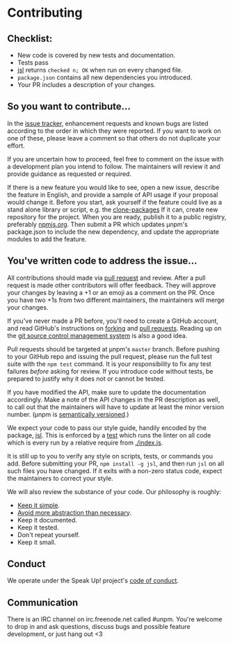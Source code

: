 Contributing
============

## Checklist:
- New code is covered by new tests and documentation. 
- Tests pass
- [jsl](https://www.npmjs.org/package/jsl) returns `checked n; OK` when run on
  every changed file.
- `package.json` contains all new dependencies you introduced.
- Your PR includes a description of your changes.

## So you want to contribute...

In the [issue tracker](https://github.com/hayes/unpm/issues?state=open),
enhancement requests and known bugs are listed according to the order in which
they were reported. If you want to work on one of these, please leave a comment
so that others do not duplicate your effort.

If you are uncertain how to proceed, feel free to comment on the issue with a
development plan you intend to follow. The maintainers will review it and
provide guidance as requested or required. 

If there is a new feature you would like to see, open a new issue, describe the
feature in English, and provide a sample of API usage if your proposal would
change it. Before you start, ask yourself if the feature could live as a stand
alone library or script, e.g. the [clone-packages][clone]  If it can, create
new repository for the project. When you are ready, publish it to a public
registry, preferably [npmjs.org](npmjs.org). Then submit a PR which updates
&mu;npm's package.json to include the new dependency, and update the
appropriate modules to add the feature.

[clone]: https://www.npmjs.org/package/clone-packages.

## You've written code to address the issue...

All contributions should made via [pull
request](https://help.github.com/articles/using-pull-requests) and review.
After a pull request is made other contributors will offer feedback. They will
approve your changes by leaving a +1 or an emoji as a comment on the PR. Once
you have two +1s from two different maintainers, the maintainers will merge
your changes.

If you've never made a PR before, you'll need to create a GitHub account, and
read GitHub's instructions on
[forking](https://help.github.com/articles/fork-a-repo) and [pull
requests](https://help.github.com/articles/using-pull-requests). Reading up on
the [git source control management system](http://git-scm.com/book) is also a
good idea.

Pull requests should be targeted at &mu;npm's `master` branch. Before pushing
to your GitHub repo and issuing the pull request, please run the full test
suite with the `npm test` command. It is your responsibility to fix any test
failures *before* asking for review. If you introduce code without tests, be
prepared to justify why it does not or cannot be tested. 

If you have modified the API, make sure to update the documentation
accordingly. Make a note of the API changes in the PR description as well, to
call out that the maintainers will have to update at least the minor version
number. (&mu;npm is [semantically versioned](http://semver.org/).)

We expect your code to pass our style guide, handily encoded by the package,
[jsl](https://www.npmjs.org/package/jsl). This is enforced by a
[test](./test/style.test.js') which runs the linter on all code which is every
run by a relative require from [./index.js](./index.js).

It is still up to you to verify any style on scripts, tests, or commands you
add. Before submitting your PR, `npm install -g jsl`, and then run `jsl` on all
such files you have changed. If it exits with a non-zero status code, expect
the maintainers to correct your style.

We will also review the substance of your code. Our philosophy is roughly:

- [Keep it simple](http://www.infoq.com/presentations/Simple-Made-Easy).
- [Avoid more abstraction than necessary](https://www.youtube.com/watch?v=_ahvzDzKdB0).
- Keep it documented.
- Keep it tested.
- Don't repeat yourself.
- Keep it small.

## Conduct

We operate under the Speak Up! project's [code of
conduct](http://speakup.io/coc.html).

## Communication

There is an IRC channel on irc.freenode.net called #unpm. You're welcome to
drop in and ask questions, discuss bugs and possible feature development, or
just hang out <3
